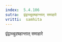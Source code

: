 ```yaml
---
index:  5.4.106
sutra:  द्वंद्वाच्चुदषहान्तात् समाहारे
vritti:  samhita 
---
```


द्वंद्वाच्चुदषहान्तात् समाहारे

